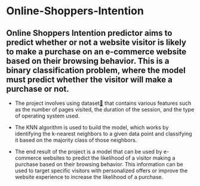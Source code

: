 # Online-Shoppers-Intention
## Online Shoppers Intention predictor aims to predict whether or not a website visitor is likely to make a purchase on an e-commerce website based on their browsing behavior. This is a binary classification problem, where the model must predict whether the visitor will make a purchase or not.

- The project involves using dataset[🔗](https://raw.githubusercontent.com/ammishra08/MachineLearning/master/Datasets/Online%20Shoppers%20Intention.csv) that contains various features such as the number of pages visited, the duration of the session, and the type of operating system used. 
- The KNN algorithm is used to build the model, which works by identifying the k-nearest neighbors to a given data point and classifying it based on the majority class of those neighbors.

- The end result of the project is a model that can be used by e-commerce websites to predict the likelihood of a visitor making a purchase based on their browsing behavior. This information can be used to target specific visitors with personalized offers or improve the website experience to increase the likelihood of a purchase.
